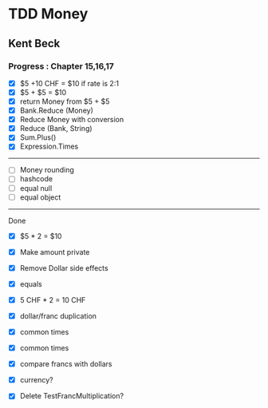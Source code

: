 # TDD Money
## Kent Beck
### Progress : Chapter 15,16,17
- [x]  $5 +10 CHF = $10 if rate is 2:1
- [x]   $5 + $5 = $10
- [x]  return Money from $5 + $5
- [x]  Bank.Reduce (Money)
- [x] Reduce Money with conversion
- [x] Reduce (Bank, String)
- [x] Sum.Plus()
- [x] Expression.Times
- ----
- [ ]  Money rounding
- [ ]  hashcode
- [ ]  equal null
- [ ]  equal object
---
Done
- [x]  $5 * 2 = $10
- [x]  Make amount private
- [x]  Remove Dollar side effects
- [x]  equals
- [x]  5 CHF * 2 = 10 CHF
- [x]  dollar/franc duplication
- [x]  common times
- [x]  common times
- [x]  compare francs with dollars
- [x]  currency?
- [x]  Delete TestFrancMultiplication?

